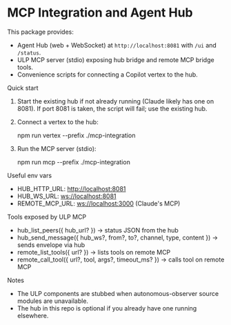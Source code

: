 # MCP Integration and Agent Hub

This package provides:

- Agent Hub (web + WebSocket) at `http://localhost:8081` with `/ui` and
   `/status`.
- ULP MCP server (stdio) exposing hub bridge and remote MCP bridge tools.
- Convenience scripts for connecting a Copilot vertex to the hub.

Quick start

1. Start the existing hub if not already running (Claude likely has one on
   8081). If port 8081 is taken, the script will fail; use the existing hub.
2. Connect a vertex to the hub:

   npm run vertex --prefix ./mcp-integration

3. Run the MCP server (stdio):

   npm run mcp --prefix ./mcp-integration

Useful env vars

- HUB_HTTP_URL: <http://localhost:8081>
- HUB_WS_URL: <ws://localhost:8081>
- REMOTE_MCP_URL: <ws://localhost:3000> (Claude's MCP)

Tools exposed by ULP MCP

- hub_list_peers({ hub_url? }) -> status JSON from the hub
- hub_send_message({ hub_ws?, from?, to?, channel, type, content }) ->
   sends envelope via hub
- remote_list_tools({ url? }) -> lists tools on remote MCP
- remote_call_tool({ url?, tool, args?, timeout_ms? }) -> calls tool on
   remote MCP

Notes

- The ULP components are stubbed when autonomous-observer source modules are unavailable.
- The hub in this repo is optional if you already have one running elsewhere.
